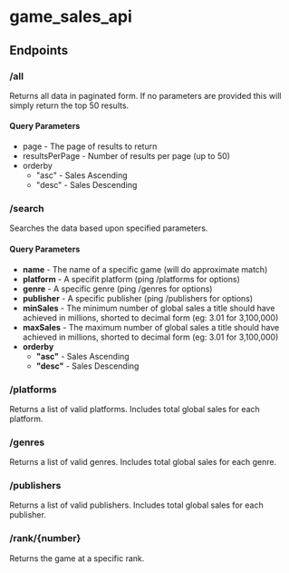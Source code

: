 # game_sales_api

## Endpoints

### /all

Returns all data in paginated form. If no parameters are provided this will simply return the top 50 results. 

#### Query Parameters

- page - The page of results to return
- resultsPerPage - Number of results per page (up to 50)
- orderby
  - "asc" - Sales Ascending
  - "desc" - Sales Descending

### /search

Searches the data based upon specified parameters.

#### Query Parameters

- **name** - The name of a specific game (will do approximate match)
- **platform** - A specifit platform (ping /platforms for options)
- **genre** - A specific genre (ping /genres for options)
- **publisher** - A specific publisher (ping /publishers for options)
- **minSales** - The minimum number of global sales a title should have achieved in millions, shorted to decimal form (eg: 3.01 for 3,100,000)
- **maxSales** - The maximum number of global sales a title should have achieved in millions, shorted to decimal form (eg: 3.01 for 3,100,000)
- **orderby**
  - **"asc"** - Sales Ascending
  - **"desc"** - Sales Descending

### /platforms

Returns a list of valid platforms. Includes total global sales for each platform.

### /genres

Returns a list of valid genres. Includes total global sales for each genre.

### /publishers

Returns a list of valid publishers. Includes total global sales for each publisher. 

### /rank/{number}

Returns the game at a specific rank.